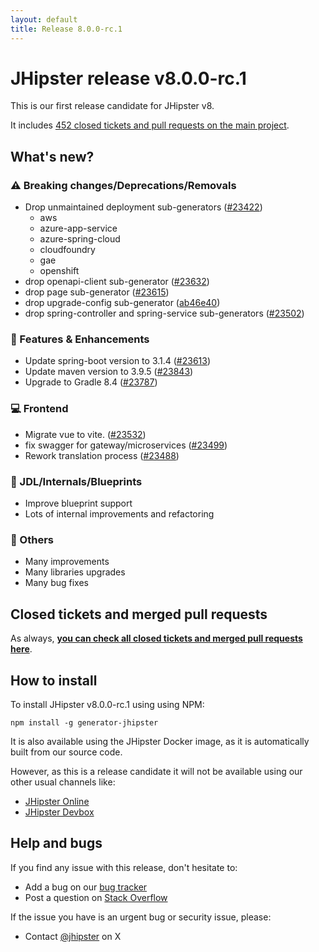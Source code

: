 ```yaml
---
layout: default
title: Release 8.0.0-rc.1
---
```


# JHipster release v8.0.0-rc.1

This is our first release candidate for JHipster v8.

It includes [452 closed tickets and pull requests on the main project](https://github.com/jhipster/generator-jhipster/issues?q=is:closed+milestone:8.0.0-rc.1).

## What's new?

### :warning: Breaking changes/Deprecations/Removals

- Drop unmaintained deployment sub-generators ([#23422](https://github.com/jhipster/generator-jhipster/pull/23422))
  - aws
  - azure-app-service
  - azure-spring-cloud
  - cloudfoundry
  - gae
  - openshift
- drop openapi-client sub-generator ([#23632](https://github.com/jhipster/generator-jhipster/pull/23632))
- drop page sub-generator ([#23615](https://github.com/jhipster/generator-jhipster/pull/23615))
- drop upgrade-config sub-generator ([ab46e40](https://github.com/jhipster/generator-jhipster/commit/ab46e40d7013e68a1d82d3578d62a7c29f5b466e))
- drop spring-controller and spring-service sub-generators ([#23502](https://github.com/jhipster/generator-jhipster/pull/23502))

### :gem: Features & Enhancements

- Update spring-boot version to 3.1.4 ([#23613](https://github.com/jhipster/generator-jhipster/pull/23613))
- Update maven version to 3.9.5 ([#23843](https://github.com/jhipster/generator-jhipster/pull/23843))
- Upgrade to Gradle 8.4 ([#23787](https://github.com/jhipster/generator-jhipster/pull/23787))

### :computer: Frontend

- Migrate vue to vite. ([#23532](https://github.com/jhipster/generator-jhipster/pull/23532))
- fix swagger for gateway/microservices ([#23499](https://github.com/jhipster/generator-jhipster/pull/23499))
- Rework translation process ([#23488](https://github.com/jhipster/generator-jhipster/pull/23488))

### :paw_prints: JDL/Internals/Blueprints

- Improve blueprint support
- Lots of internal improvements and refactoring

### :scroll: Others

- Many improvements
- Many libraries upgrades
- Many bug fixes

## Closed tickets and merged pull requests

As always, **[you can check all closed tickets and merged pull requests here](https://github.com/jhipster/generator-jhipster/issues?q=is:closed+milestone:8.0.0-rc.1)**.

## How to install

To install JHipster v8.0.0-rc.1 using using NPM:

    npm install -g generator-jhipster

It is also available using the JHipster Docker image, as it is automatically built from our source code.

However, as this is a release candidate it will not be available using our other usual channels like:

- [JHipster Online](https://start.jhipster.tech)
- [JHipster Devbox](https://github.com/jhipster/jhipster-devbox)


## Help and bugs

If you find any issue with this release, don't hesitate to:

- Add a bug on our [bug tracker](https://github.com/jhipster/generator-jhipster/issues?state=open)
- Post a question on [Stack Overflow](http://stackoverflow.com/tags/jhipster/info)

If the issue you have is an urgent bug or security issue, please:

- Contact [@jhipster](https://twitter.com/jhipster) on X
